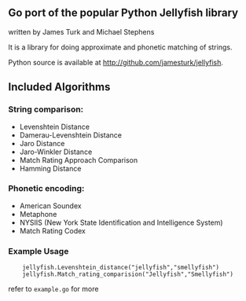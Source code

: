 ## Go port of the popular Python Jellyfish library 
written by James Turk and Michael Stephens

It is a library for doing approximate and phonetic matching of strings.

Python source is available at http://github.com/jamesturk/jellyfish.

## Included Algorithms

### String comparison:

* Levenshtein Distance
* Damerau-Levenshtein Distance
* Jaro Distance
* Jaro-Winkler Distance
* Match Rating Approach Comparison
* Hamming Distance

### Phonetic encoding:

* American Soundex
* Metaphone
* NYSIIS (New York State Identification and Intelligence System)
* Match Rating Codex

### Example Usage

```
    jellyfish.Levenshtein_distance("jellyfish","smellyfish")
    jellyfish.Match_rating_comparision("Jellyfish","Smellyfish")
```

refer to `example.go` for more
